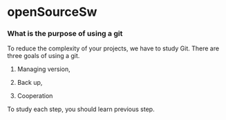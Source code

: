 # openSourceSw

### What is the purpose of using a git
To reduce the complexity of your projects, we have to study Git. There are three goals of using a git. 

1. Managing version,

2. Back up,

3. Cooperation

To study each step, you should learn previous step.
